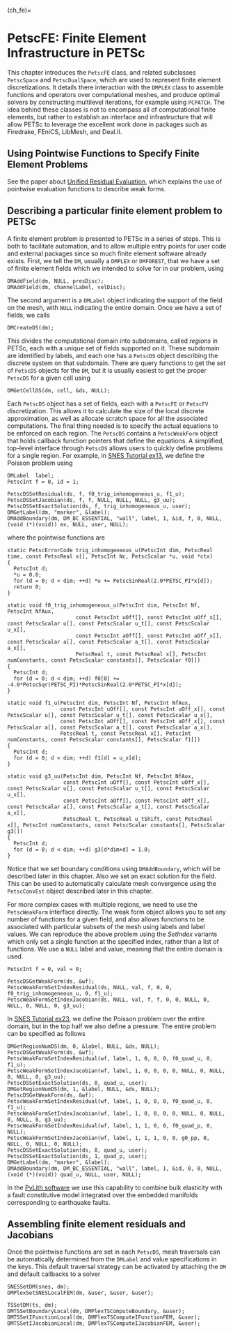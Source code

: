(ch_fe)=

# PetscFE: Finite Element Infrastructure in PETSc

This chapter introduces the `PetscFE` class, and related subclasses `PetscSpace` and `PetscDualSpace`, which are used to represent finite element discretizations. It details there interaction with the `DMPLEX` class to assemble functions and operators over computational meshes, and produce optimal solvers by constructing multilevel iterations, for example using `PCPATCH`. The idea behind these classes is not to encompass all of computational finite elements, but rather to establish an interface and infrastructure that will allow PETSc to leverage the excellent work done in packages such as Firedrake, FEniCS, LibMesh, and Deal.II.

## Using Pointwise Functions to Specify Finite Element Problems

See the paper about [Unified Residual Evaluation](https://arxiv.org/abs/1309.1204), which explains the use of pointwise evaluation functions to describe weak forms.

## Describing a particular finite element problem to PETSc

A finite element problem is presented to PETSc in a series of steps. This is both to facilitate automation, and to allow multiple entry points for user code and external packages since so much finite element software already exists. First, we tell the `DM`, usually a `DMPLEX` or `DMFOREST`, that we have a set of finite element fields which we intended to solve for in our problem, using

```
DMAddField(dm, NULL, presDisc);
DMAddField(dm, channelLabel, velDisc);
```

The second argument is a `DMLabel` object indicating the support of the field on the mesh, with `NULL` indicating the entire domain. Once we have a set of fields, we calls

```
DMCreateDS(dm);
```

This divides the computational domain into subdomains, called *regions* in PETSc, each with a unique set of fields supported on it. These subdomain are identified by labels, and each one has a `PetscDS` object describing the discrete system on that subdomain. There are query functions to get the set of `PetscDS` objects for the `DM`, but it is usually easiest to get the proper `PetscDS` for a given cell using

```
DMGetCellDS(dm, cell, &ds, NULL);
```

Each `PetscDS` object has a set of fields, each with a `PetscFE` or `PetscFV` discretization. This allows it to calculate the size of the local discrete approximation, as well as allocate scratch space for all the associated computations. The final thing needed is to specify the actual equations to be enforced on each region. The `PetscDS` contains a `PetscWeakForm` object that holds callback function pointers that define the equations. A simplified, top-level interface through `PetscDS` allows users to quickly define problems for a single region. For example, in
<a href="PETSC_DOC_OUT_ROOT_PLACEHOLDER/src/snes/tutorials/ex13.c.html">SNES Tutorial ex13</a>, we define the Poisson problem using

```
DMLabel  label;
PetscInt f = 0, id = 1;

PetscDSSetResidual(ds, f, f0_trig_inhomogeneous_u, f1_u);
PetscDSSetJacobian(ds, f, f, NULL, NULL, NULL, g3_uu);
PetscDSSetExactSolution(ds, f, trig_inhomogeneous_u, user);
DMGetLabel(dm, "marker", &label);
DMAddBoundary(dm, DM_BC_ESSENTIAL, "wall", label, 1, &id, f, 0, NULL, (void (*)(void)) ex, NULL, user, NULL);
```

where the pointwise functions are

```
static PetscErrorCode trig_inhomogeneous_u(PetscInt dim, PetscReal time, const PetscReal x[], PetscInt Nc, PetscScalar *u, void *ctx)
{
  PetscInt d;
  *u = 0.0;
  for (d = 0; d < dim; ++d) *u += PetscSinReal(2.0*PETSC_PI*x[d]);
  return 0;
}

static void f0_trig_inhomogeneous_u(PetscInt dim, PetscInt Nf, PetscInt NfAux,
                      const PetscInt uOff[], const PetscInt uOff_x[], const PetscScalar u[], const PetscScalar u_t[], const PetscScalar u_x[],
                      const PetscInt aOff[], const PetscInt aOff_x[], const PetscScalar a[], const PetscScalar a_t[], const PetscScalar a_x[],
                      PetscReal t, const PetscReal x[], PetscInt numConstants, const PetscScalar constants[], PetscScalar f0[])
{
  PetscInt d;
  for (d = 0; d < dim; ++d) f0[0] += -4.0*PetscSqr(PETSC_PI)*PetscSinReal(2.0*PETSC_PI*x[d]);
}

static void f1_u(PetscInt dim, PetscInt Nf, PetscInt NfAux,
                 const PetscInt uOff[], const PetscInt uOff_x[], const PetscScalar u[], const PetscScalar u_t[], const PetscScalar u_x[],
                 const PetscInt aOff[], const PetscInt aOff_x[], const PetscScalar a[], const PetscScalar a_t[], const PetscScalar a_x[],
                 PetscReal t, const PetscReal x[], PetscInt numConstants, const PetscScalar constants[], PetscScalar f1[])
{
  PetscInt d;
  for (d = 0; d < dim; ++d) f1[d] = u_x[d];
}

static void g3_uu(PetscInt dim, PetscInt Nf, PetscInt NfAux,
                  const PetscInt uOff[], const PetscInt uOff_x[], const PetscScalar u[], const PetscScalar u_t[], const PetscScalar u_x[],
                  const PetscInt aOff[], const PetscInt aOff_x[], const PetscScalar a[], const PetscScalar a_t[], const PetscScalar a_x[],
                  PetscReal t, PetscReal u_tShift, const PetscReal x[], PetscInt numConstants, const PetscScalar constants[], PetscScalar g3[])
{
  PetscInt d;
  for (d = 0; d < dim; ++d) g3[d*dim+d] = 1.0;
}
```

Notice that we set boundary conditions using `DMAddBoundary`, which will be described later in this chapter. Also we set an exact solution for the field. This can be used to automatically calculate mesh convergence using the `PetscConvEst` object described later in this chapter.

For more complex cases with multiple regions, we need to use the `PetscWeakForm` interface directly. The weak form object allows you to set any number of functions for a given field, and also allows functions to be associated with particular subsets of the mesh using labels and label values. We can reproduce the above problem using the *SetIndex* variants which only set a single function at the specified index, rather than a list of functions. We use a `NULL` label and value, meaning that the entire domain is used.

```
PetscInt f = 0, val = 0;

PetscDSGetWeakForm(ds, &wf);
PetscWeakFormSetIndexResidual(ds, NULL, val, f, 0, 0, f0_trig_inhomogeneous_u, 0, f1_u);
PetscWeakFormSetIndexJacobian(ds, NULL, val, f, f, 0, 0, NULL, 0, NULL, 0, NULL, 0, g3_uu);
```

In <a href="PETSC_DOC_OUT_ROOT_PLACEHOLDER/src/snes/tutorials/ex23.c.html">SNES Tutorial ex23</a>, we define the Poisson problem over the entire domain, but in the top half we also define a pressure. The entire problem can be specified as follows

```
DMGetRegionNumDS(dm, 0, &label, NULL, &ds, NULL);
PetscDSGetWeakForm(ds, &wf);
PetscWeakFormSetIndexResidual(wf, label, 1, 0, 0, 0, f0_quad_u, 0, f1_u);
PetscWeakFormSetIndexJacobian(wf, label, 1, 0, 0, 0, 0, NULL, 0, NULL, 0, NULL, 0, g3_uu);
PetscDSSetExactSolution(ds, 0, quad_u, user);
DMGetRegionNumDS(dm, 1, &label, NULL, &ds, NULL);
PetscDSGetWeakForm(ds, &wf);
PetscWeakFormSetIndexResidual(wf, label, 1, 0, 0, 0, f0_quad_u, 0, f1_u);
PetscWeakFormSetIndexJacobian(wf, label, 1, 0, 0, 0, 0, NULL, 0, NULL, 0, NULL, 0, g3_uu);
PetscWeakFormSetIndexResidual(wf, label, 1, 1, 0, 0, f0_quad_p, 0, NULL);
PetscWeakFormSetIndexJacobian(wf, label, 1, 1, 1, 0, 0, g0_pp, 0, NULL, 0, NULL, 0, NULL);
PetscDSSetExactSolution(ds, 0, quad_u, user);
PetscDSSetExactSolution(ds, 1, quad_p, user);
DMGetLabel(dm, "marker", &label);
DMAddBoundary(dm, DM_BC_ESSENTIAL, "wall", label, 1, &id, 0, 0, NULL, (void (*)(void)) quad_u, NULL, user, NULL);
```

In the [PyLith software](https://geodynamics.org/cig/software/pylith/) we use this capability to combine bulk elasticity with a fault constitutive model integrated over the embedded manifolds corresponding to earthquake faults.

## Assembling finite element residuals and Jacobians

Once the pointwise functions are set in each `PetscDS`, mesh traversals can be automatically determined from the `DMLabel` and value specifications in the keys. This default traversal strategy can be activated by attaching the `DM` and default callbacks to a solver

```
SNESSetDM(snes, dm);
DMPlexSetSNESLocalFEM(dm, &user, &user, &user);

TSSetDM(ts, dm);
DMTSSetBoundaryLocal(dm, DMPlexTSComputeBoundary, &user);
DMTSSetIFunctionLocal(dm, DMPlexTSComputeIFunctionFEM, &user);
DMTSSetIJacobianLocal(dm, DMPlexTSComputeIJacobianFEM, &user);
```
